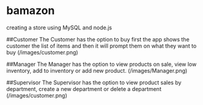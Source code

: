 # bamazon
creating a store using MySQL and node.js 

##Customer
The Customer has the option to buy first the app shows the customer the list of items and then it will prompt them on what they want to buy
(/images/customer.png)

##Manager
The Manager has the option to view products on sale, view low inventory, add to inventory or add new product.
(/images/Manager.png)

##Supervisor
The Supervisor has the option to view product sales by department, create a new department or delete a department
(/images/customer.png)
